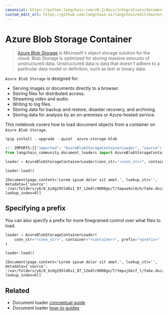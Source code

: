 ```yaml
---
canonical: https://python.langchain.com/v0.2/docs/integrations/document_loaders/azure_blob_storage_container/
custom_edit_url: https://github.com/langchain-ai/langchain/edit/master/docs/docs/integrations/document_loaders/azure_blob_storage_container.ipynb
---
```


# Azure Blob Storage Container

> [Azure Blob Storage](https://learn.microsoft.com/en-us/azure/storage/blobs/storage-blobs-introduction) is Microsoft's object storage solution for the cloud. Blob Storage is optimized for storing massive amounts of unstructured data. Unstructured data is data that doesn't adhere to a particular data model or definition, such as text or binary data.

`Azure Blob Storage` is designed for:
- Serving images or documents directly to a browser.
- Storing files for distributed access.
- Streaming video and audio.
- Writing to log files.
- Storing data for backup and restore, disaster recovery, and archiving.
- Storing data for analysis by an on-premises or Azure-hosted service.

This notebook covers how to load document objects from a container on `Azure Blob Storage`.

```python
%pip install --upgrade --quiet  azure-storage-blob
```

```python
<!--IMPORTS:[{"imported": "AzureBlobStorageContainerLoader", "source": "langchain_community.document_loaders", "docs": "https://api.python.langchain.com/en/latest/document_loaders/langchain_community.document_loaders.azure_blob_storage_container.AzureBlobStorageContainerLoader.html", "title": "Azure Blob Storage Container"}]-->
from langchain_community.document_loaders import AzureBlobStorageContainerLoader
```

```python
loader = AzureBlobStorageContainerLoader(conn_str="<conn_str>", container="<container>")
```

```python
loader.load()
```

```output
[Document(page_content='Lorem ipsum dolor sit amet.', lookup_str='', metadata={'source': '/var/folders/y6/8_bzdg295ld6s1_97_12m4lr0000gn/T/tmpaa9xl6ch/fake.docx'}, lookup_index=0)]
```

## Specifying a prefix
You can also specify a prefix for more finegrained control over what files to load.

```python
loader = AzureBlobStorageContainerLoader(
    conn_str="<conn_str>", container="<container>", prefix="<prefix>"
)
```

```python
loader.load()
```

```output
[Document(page_content='Lorem ipsum dolor sit amet.', lookup_str='', metadata={'source': '/var/folders/y6/8_bzdg295ld6s1_97_12m4lr0000gn/T/tmpujbkzf_l/fake.docx'}, lookup_index=0)]
```

## Related

- Document loader [conceptual guide](/docs/concepts/#document-loaders)
- Document loader [how-to guides](/docs/how_to/#document-loaders)